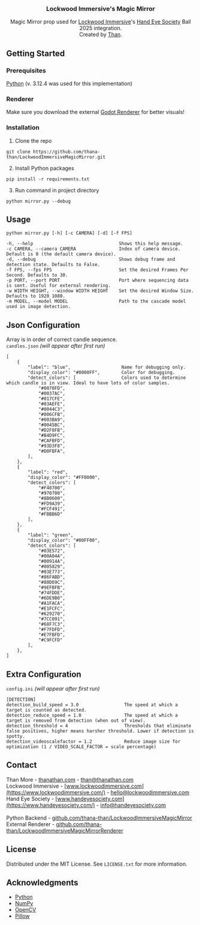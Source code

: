 <br />
<div align="center">
  <h3 align="center">Lockwood Immersive's Magic Mirror</h3>

  <p align="center">
    Magic Mirror prop used for <a href="https://www.lockwoodimmersive.com/">Lockwood Immersive</a>'s <a href="https://www.handeyesociety.com/">Hand Eye Society</a> Ball 2025 integration.
    <br/>
    Created by <a href="https://thanathan.com">Than</a>.
  </p>
</div>

## Getting Started

### Prerequisites

<a href="https://www.python.org/downloads/release/python-3124/">Python</a> (v. 3.12.4 was used for this implementation)

### Renderer
Make sure you download the external <a href="https://github.com/thana-than/LockwoodImmersiveMagicMirrorRenderer">Godot Renderer</a> for better visuals!

### Installation

1. Clone the repo
```
git clone https://github.com/thana-than/LockwoodImmersiveMagicMirror.git
```
2. Install Python packages
```
pip install -r requirements.txt
```
3. Run command in project directory
```
python mirror.py --debug
```
   
## Usage
   ```
   python mirror.py [-h] [-c CAMERA] [-d] [-f FPS]

  -h, --help                                Shows this help message.
  -c CAMERA, --camera CAMERA                Index of camera device. Default is 0 (the default camera device).
  -d, --debug                               Shows debug frame and detection state. Defaults to False.
  -f FPS, --fps FPS                         Set the desired Frames Per Second. Defaults to 30.
  -p PORT, --port PORT                      Port where sequencing data is sent. Useful for external rendering.
  -w WIDTH HEIGHT, --window WIDTH HEIGHT    Set the desired Window Size. Defaults to 1920 1080.
  -m MODEL, --model MODEL                   Path to the cascade model used in image detection.
   ```
## Json Configuration
Array is in order of correct candle sequence. </br>
`candles.json` *(will appear after first run)*
```
[
    {
        "label": "blue",                   Name for debugging only.
        "display_color": "#0000FF",        Color for debugging.
        "detect_colors": [                 Colors used to determine which candle is in view. Ideal to have lots of color samples.
            "#0078FD",
            "#0037AC",
            "#017CFE",
            "#03AEFE",
            "#0044C3",
            "#006CFB",
            "#003BA9",
            "#0045BC",
            "#D2F8FB",
            "#B4D9FC",
            "#CAFBFD",
            "#93D3F8",
            "#D0FBFA",
        ],
    },
    {
        "label": "red",
        "display_color": "#FF0000",
        "detect_colors": [
            "#F40700",
            "#970700",
            "#8B0600",
            "#FD9A39",
            "#FCF491",
            "#FBBB6D"
        ],
    },
    {
        "label": "green",
        "display_color": "#00FF00",
        "detect_colors": [
            "#03E572",
            "#00A04A",
            "#00914A",
            "#005829",
            "#03E773",
            "#86FABD",
            "#80D69C",
            "#9EFBFB",
            "#74FDDE",
            "#6DE9B0",
            "#A1FACA",
            "#E1FCFC",
            "#629270",
            "#7CC091",
            "#68F7C3",
            "#F7FDFD",
            "#E7FBFD",
            "#C9FCFD"
        ],
    },
]
```
## Extra Configuration
`config.ini` *(will appear after first run)*
```
[DETECTION]
detection_build_speed = 3.0                 The speed at which a target is counted as detected.
detection_reduce_speed = 1.0                The speed at which a target is removed from detection (when out of view).
detection_threshold = 4                     Thresholds that eliminate false positives, higher means harsher threshold. Lower if detection is spotty.
detection_videoscalefactor = 1.2            Reduce image size for optimization (1 / VIDEO_SCALE_FACTOR = scale percentage)
```
## Contact

Than More - [thanathan.com](https://thanathan.com/) - than@thanathan.com
<br/>
Lockwood Immersive - [www.lockwoodimmersive.com](https://www.lockwoodimmersive.com/) - hello@lockwoodimmersive.com
<br/>
Hand Eye Society - [www.handeyesociety.com](https://www.handeyesociety.com/) - info@handeyesociety.com
<br/><br/>
Python Backend - [github.com/thana-than/LockwoodImmersiveMagicMirror](https://github.com/thana-than/LockwoodImmersiveMagicMirror)
<br/>
External Renderer - [github.com/thana-than/LockwoodImmersiveMagicMirrorRenderer](https://github.com/thana-than/LockwoodImmersiveMagicMirrorRenderer)

## License

Distributed under the MIT License. See `LICENSE.txt` for more information.

## Acknowledgments

* [Python](https://www.python.org/)
* [NumPy](https://pypi.org/project/numpy/)
* [OpenCV](https://pypi.org/project/opencv_python/)
* [Pillow](https://pypi.org/project/Pillow/)

